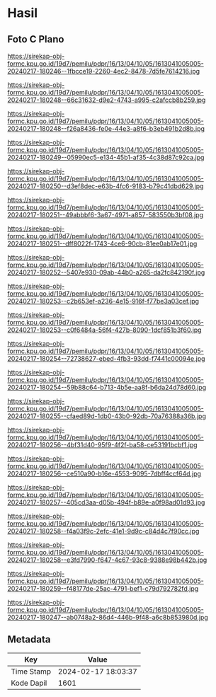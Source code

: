 # Hasil

## Foto C Plano

https://sirekap-obj-formc.kpu.go.id/19d7/pemilu/pdpr/16/13/04/10/05/1613041005005-20240217-180246--1fbcce19-2260-4ec2-8478-7d5fe7614216.jpg

https://sirekap-obj-formc.kpu.go.id/19d7/pemilu/pdpr/16/13/04/10/05/1613041005005-20240217-180248--66c31632-d9e2-4743-a995-c2afccb8b259.jpg

https://sirekap-obj-formc.kpu.go.id/19d7/pemilu/pdpr/16/13/04/10/05/1613041005005-20240217-180248--f26a8436-fe0e-44e3-a8f6-b3eb491b2d8b.jpg

https://sirekap-obj-formc.kpu.go.id/19d7/pemilu/pdpr/16/13/04/10/05/1613041005005-20240217-180249--05990ec5-e134-45b1-af35-4c38d87c92ca.jpg

https://sirekap-obj-formc.kpu.go.id/19d7/pemilu/pdpr/16/13/04/10/05/1613041005005-20240217-180250--d3ef8dec-e63b-4fc6-9183-b79c41dbd629.jpg

https://sirekap-obj-formc.kpu.go.id/19d7/pemilu/pdpr/16/13/04/10/05/1613041005005-20240217-180251--49abbbf6-3a67-4971-a857-583550b3bf08.jpg

https://sirekap-obj-formc.kpu.go.id/19d7/pemilu/pdpr/16/13/04/10/05/1613041005005-20240217-180251--dff8022f-1743-4ce6-90cb-81ee0ab17e01.jpg

https://sirekap-obj-formc.kpu.go.id/19d7/pemilu/pdpr/16/13/04/10/05/1613041005005-20240217-180252--5407e930-09ab-44b0-a265-da2fc842190f.jpg

https://sirekap-obj-formc.kpu.go.id/19d7/pemilu/pdpr/16/13/04/10/05/1613041005005-20240217-180253--c2b653ef-a236-4e15-916f-f77be3a03cef.jpg

https://sirekap-obj-formc.kpu.go.id/19d7/pemilu/pdpr/16/13/04/10/05/1613041005005-20240217-180253--c0f6484a-56f4-427b-8090-1dcf851b3f60.jpg

https://sirekap-obj-formc.kpu.go.id/19d7/pemilu/pdpr/16/13/04/10/05/1613041005005-20240217-180254--72738627-ebed-4fb3-93dd-f7441c00094e.jpg

https://sirekap-obj-formc.kpu.go.id/19d7/pemilu/pdpr/16/13/04/10/05/1613041005005-20240217-180254--59b88c64-b713-4b5e-aa8f-b6da24d78d60.jpg

https://sirekap-obj-formc.kpu.go.id/19d7/pemilu/pdpr/16/13/04/10/05/1613041005005-20240217-180255--cfaed89d-1db0-43b0-92db-70a76388a36b.jpg

https://sirekap-obj-formc.kpu.go.id/19d7/pemilu/pdpr/16/13/04/10/05/1613041005005-20240217-180256--4bf31d40-95f9-4f2f-ba58-ce53191bcbf1.jpg

https://sirekap-obj-formc.kpu.go.id/19d7/pemilu/pdpr/16/13/04/10/05/1613041005005-20240217-180256--ce510a90-b16e-4553-9095-7dbff4ccf64d.jpg

https://sirekap-obj-formc.kpu.go.id/19d7/pemilu/pdpr/16/13/04/10/05/1613041005005-20240217-180257--405cd3aa-d05b-494f-b89e-a0f98ad01d93.jpg

https://sirekap-obj-formc.kpu.go.id/19d7/pemilu/pdpr/16/13/04/10/05/1613041005005-20240217-180258--f4a03f9c-2efc-41e1-9d9c-c84d4c7f90cc.jpg

https://sirekap-obj-formc.kpu.go.id/19d7/pemilu/pdpr/16/13/04/10/05/1613041005005-20240217-180258--e3fd7990-f647-4c67-93c8-9388e98b442b.jpg

https://sirekap-obj-formc.kpu.go.id/19d7/pemilu/pdpr/16/13/04/10/05/1613041005005-20240217-180259--f48177de-25ac-4791-bef1-c79d792782fd.jpg

https://sirekap-obj-formc.kpu.go.id/19d7/pemilu/pdpr/16/13/04/10/05/1613041005005-20240217-180247--ab0748a2-86d4-446b-9f48-a6c8b853980d.jpg


## Metadata

| Key        | Value               |
| ---------- | ------------------- |
| Time Stamp | 2024-02-17 18:03:37 |
| Kode Dapil | 1601                |



